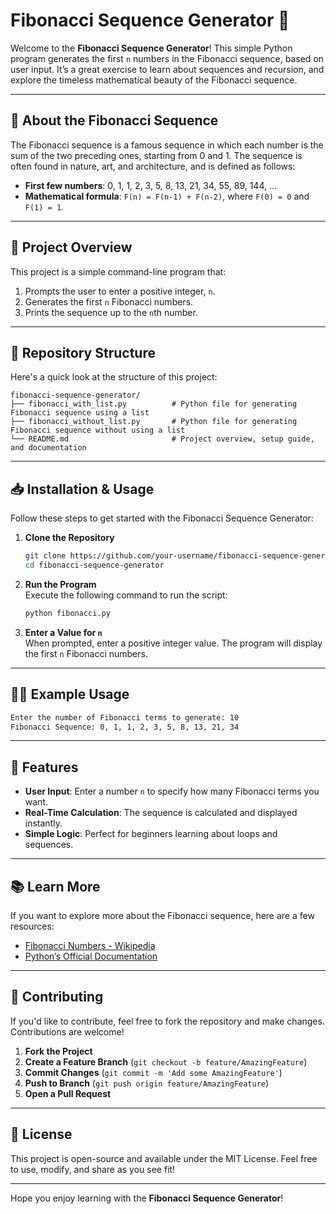 # Fibonacci Sequence Generator 🔢

Welcome to the **Fibonacci Sequence Generator**! This simple Python program generates the first `n` numbers in the Fibonacci sequence, based on user input. It’s a great exercise to learn about sequences and recursion, and explore the timeless mathematical beauty of the Fibonacci sequence.

---

## 📜 About the Fibonacci Sequence

The Fibonacci sequence is a famous sequence in which each number is the sum of the two preceding ones, starting from 0 and 1. The sequence is often found in nature, art, and architecture, and is defined as follows:

- **First few numbers**: 0, 1, 1, 2, 3, 5, 8, 13, 21, 34, 55, 89, 144, …
- **Mathematical formula**: `F(n) = F(n-1) + F(n-2)`, where `F(0) = 0` and `F(1) = 1`.

---

## 🚀 Project Overview

This project is a simple command-line program that:
1. Prompts the user to enter a positive integer, `n`.
2. Generates the first `n` Fibonacci numbers.
3. Prints the sequence up to the `n`th number.

---

## 📂 Repository Structure

Here's a quick look at the structure of this project:

```
fibonacci-sequence-generator/
├── fibonacci_with_list.py          # Python file for generating Fibonacci sequence using a list
├── fibonacci_without_list.py       # Python file for generating Fibonacci sequence without using a list
└── README.md                       # Project overview, setup guide, and documentation

```

---

## 📥 Installation & Usage

Follow these steps to get started with the Fibonacci Sequence Generator:

1. **Clone the Repository**  
   ```bash
   git clone https://github.com/your-username/fibonacci-sequence-generator.git
   cd fibonacci-sequence-generator
   ```

2. **Run the Program**  
   Execute the following command to run the script:
   ```bash
   python fibonacci.py
   ```

3. **Enter a Value for `n`**  
   When prompted, enter a positive integer value. The program will display the first `n` Fibonacci numbers.

---

## 👨‍💻 Example Usage

```bash
Enter the number of Fibonacci terms to generate: 10
Fibonacci Sequence: 0, 1, 1, 2, 3, 5, 8, 13, 21, 34
```

---

## 🌟 Features

- **User Input**: Enter a number `n` to specify how many Fibonacci terms you want.
- **Real-Time Calculation**: The sequence is calculated and displayed instantly.
- **Simple Logic**: Perfect for beginners learning about loops and sequences.

---

## 📚 Learn More

If you want to explore more about the Fibonacci sequence, here are a few resources:
- [Fibonacci Numbers - Wikipedia](https://en.wikipedia.org/wiki/Fibonacci_number)
- [Python’s Official Documentation](https://docs.python.org/3/)
  
---

## 🤝 Contributing

If you'd like to contribute, feel free to fork the repository and make changes. Contributions are welcome!

1. **Fork the Project**
2. **Create a Feature Branch** (`git checkout -b feature/AmazingFeature`)
3. **Commit Changes** (`git commit -m 'Add some AmazingFeature'`)
4. **Push to Branch** (`git push origin feature/AmazingFeature`)
5. **Open a Pull Request**

---

## 📄 License

This project is open-source and available under the MIT License. Feel free to use, modify, and share as you see fit!

---



Hope you enjoy learning with the **Fibonacci Sequence Generator**!
